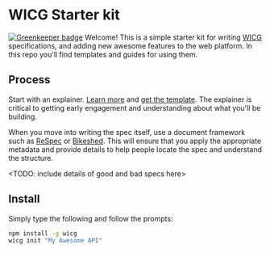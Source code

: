 # WICG Starter kit

[![Greenkeeper badge](https://badges.greenkeeper.io/WICG/starter-kit.svg)](https://greenkeeper.io/)
Welcome!  This is a simple starter kit for writing [WICG](https://wicg.io) specifications, and adding new awesome features to the web platform.  In this repo you'll find templates and guides for using them.

## Process

Start with an explainer. [Learn more](#TODO-slightlylate) and [get the template](https://github.com/WICG/starter-kit/blob/master/templates/explainer.md).  The explainer is critical to getting early engagement and understanding about what you'll be building.

When you move into writing the spec itself, use a document framework such as [ReSpec](https://github.com/w3c/respec) or [Bikeshed](https://github.com/tabatkins/bikeshed).  This will ensure that you apply the appropriate metadata and provide details to help people locate the spec and understand the structure.

<TODO: include details of good and bad specs here>



## Install

Simply type the following and follow the prompts:

```Bash
npm install -g wicg
wicg init "My Awesome API"
```
